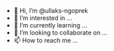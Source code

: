 - 👋 Hi, I’m @ullaks-ngoprek
- 👀 I’m interested in ...
- 🌱 I’m currently learning ...
- 💞️ I’m looking to collaborate on ...
- 📫 How to reach me ...

<!---
ullaks-ngoprek/ullaks-ngoprek is a ✨ special ✨ repository because its `README.md` (this file) appears on your GitHub profile.
You can click the Preview link to take a look at your changes.
--->
